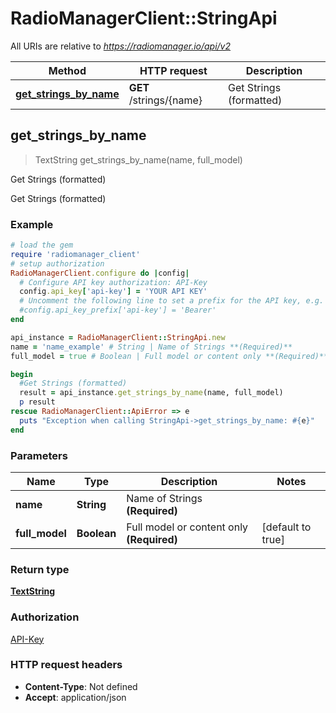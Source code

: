 # RadioManagerClient::StringApi

All URIs are relative to *https://radiomanager.io/api/v2*

Method | HTTP request | Description
------------- | ------------- | -------------
[**get_strings_by_name**](StringApi.md#get_strings_by_name) | **GET** /strings/{name} | Get Strings (formatted)



## get_strings_by_name

> TextString get_strings_by_name(name, full_model)

Get Strings (formatted)

Get Strings (formatted)

### Example

```ruby
# load the gem
require 'radiomanager_client'
# setup authorization
RadioManagerClient.configure do |config|
  # Configure API key authorization: API-Key
  config.api_key['api-key'] = 'YOUR API KEY'
  # Uncomment the following line to set a prefix for the API key, e.g. 'Bearer' (defaults to nil)
  #config.api_key_prefix['api-key'] = 'Bearer'
end

api_instance = RadioManagerClient::StringApi.new
name = 'name_example' # String | Name of Strings **(Required)**
full_model = true # Boolean | Full model or content only **(Required)**

begin
  #Get Strings (formatted)
  result = api_instance.get_strings_by_name(name, full_model)
  p result
rescue RadioManagerClient::ApiError => e
  puts "Exception when calling StringApi->get_strings_by_name: #{e}"
end
```

### Parameters


Name | Type | Description  | Notes
------------- | ------------- | ------------- | -------------
 **name** | **String**| Name of Strings **(Required)** | 
 **full_model** | **Boolean**| Full model or content only **(Required)** | [default to true]

### Return type

[**TextString**](TextString.md)

### Authorization

[API-Key](../README.md#API-Key)

### HTTP request headers

- **Content-Type**: Not defined
- **Accept**: application/json

